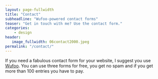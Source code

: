 ```yaml
---
layout: page-fullwidth
title: "Contact"
subheadline: "Wufoo-powered contact forms"
teaser: "Get in touch with me? Use the contact form."
categories:
    - design
header:
   image_fullwidth: 06contact2000.jpeg
permalink: "/contact/"
---
```

If you need a fabulous contact form for your website, I suggest you use [Wufoo][1]. You can use three forms for free, you get no spam and if you get more than 100 entries you have to pay.


 [1]: http://www.wufoo.com/
